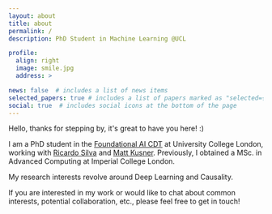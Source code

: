 ```yaml
---
layout: about
title: about
permalink: /
description: PhD Student in Machine Learning @UCL

profile:
  align: right
  image: smile.jpg
  address: >

news: false  # includes a list of news items
selected_papers: true # includes a list of papers marked as "selected={true}"
social: true  # includes social icons at the bottom of the page
---
```


Hello, thanks for stepping by, it's great to have you here! :)

I am a PhD student in the <a href="https://www.ucl.ac.uk/ai-centre/study/cdt-foundational-ai/current-student-profiles">Foundational AI CDT</a> at University College London, working with <a href="https://www.ucl.ac.uk/statistics/people/ricardosilva">Ricardo Silva</a> and <a href="https://mkusner.github.io/">Matt Kusner</a>. Previously, I obtained a MSc. in Advanced Computing at Imperial College London. 

My research interests revolve around Deep Learning and Causality. 

If you are interested in my work or would like to chat about common interests, potential collaboration, etc., please feel free to get in touch!
